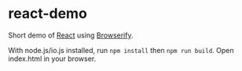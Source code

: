 # react-demo

Short demo of [React](https://facebook.github.io/react/) using [Browserify](http://browserify.org/).

With node.js/io.js installed, run `npm install` then `npm run build`. Open index.html in your browser.
